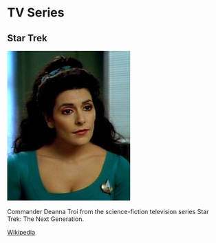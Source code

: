 <!-- TITLE: TV And Movies -->
<!-- SUBTITLE: TV and Movies that explore empaths -->

# TV Series

## Star Trek

![Deannatroi](/uploads/deannatroi.jpg "Deannatroi")

Commander Deanna Troi from the science-fiction television series Star Trek: The Next Generation.

[Wikipedia](https://en.wikipedia.org/wiki/Deanna_Troi)
